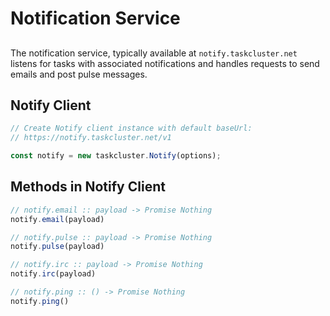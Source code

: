# Notification Service

##

The notification service, typically available at `notify.taskcluster.net`
listens for tasks with associated notifications and handles requests to
send emails and post pulse messages.

## Notify Client

```js
// Create Notify client instance with default baseUrl:
// https://notify.taskcluster.net/v1

const notify = new taskcluster.Notify(options);
```

## Methods in Notify Client

```js
// notify.email :: payload -> Promise Nothing
notify.email(payload)

```

```js
// notify.pulse :: payload -> Promise Nothing
notify.pulse(payload)

```

```js
// notify.irc :: payload -> Promise Nothing
notify.irc(payload)

```

```js
// notify.ping :: () -> Promise Nothing
notify.ping()

```

